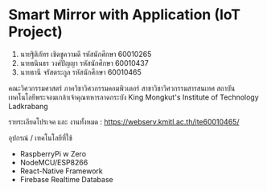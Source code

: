 # Smart Mirror with Application (IoT Project)

1. นายฐิติภัทร  เชิดชูความดี รหัสนักศึกษา   60010265   
2. นายธนินธร วงศ์ปัญญา รหัสนักศึกษา   60010437 
3. นายธานี จรัสตระกูล รหัสนักศึกษา   60010465 

คณะวิศวกรรมศาสตร์ ภาควิชาวิศวกรรมคอมพิวเตอร์  สาขาวิชาวิศวกรรมสารสนเทศ
สถาบันเทคโนโลยีพระจอมเกล้าเจ้าคุณทหารลาดกระบัง
King Mongkut's Institute of Technology Ladkrabang


รายระเอียดโปรเจค และ งานทั้งหมด : https://webserv.kmitl.ac.th/ite60010465/


อุปกรณ์ / เทคโนโลยีที่ใช้
  - RaspberryPi w Zero
  - NodeMCU/ESP8266
  - React-Native Framework 
  - Firebase Realtime Database
  
  
